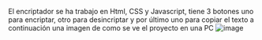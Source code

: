 El encriptador se ha trabajo en Html, CSS y Javascript, tiene 3 botones uno para encriptar, otro para desincriptar y por último uno para copiar el texto
a continuación una imagen de como se ve el proyecto en una PC
![image](https://github.com/user-attachments/assets/c298522a-b7db-4cd6-a7d9-864051d45b3f)
